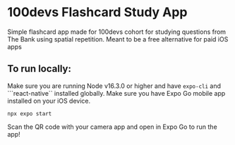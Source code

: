# 100devs Flashcard Study App
Simple flashcard app made for 100devs cohort for studying questions from The Bank using spatial repetition. Meant to be a free alternative for paid iOS apps

## To run locally:

Make sure you are running Node v16.3.0 or higher and have ```expo-cli``` and ```react-native`` installed globally. Make sure you have Expo Go mobile app installed on your iOS device.


```
npx expo start

```

Scan the QR code with your camera app and open in Expo Go to run the app!